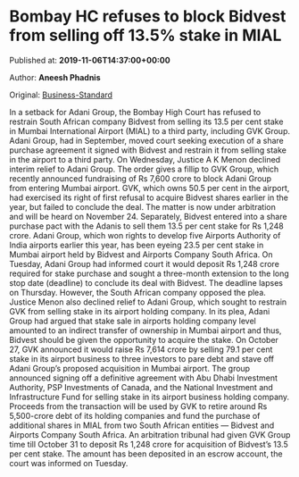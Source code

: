 
# Bombay HC refuses to block Bidvest from selling off 13.5% stake in MIAL

Published at: **2019-11-06T14:37:00+00:00**

Author: **Aneesh Phadnis**

Original: [Business-Standard](https://www.business-standard.com/article/companies/bombay-hc-refuses-to-block-bidvest-from-selling-off-13-5-stake-in-mial-119110601626_1.html)

In a setback for Adani Group, the Bombay High Court has refused to restrain South African company Bidvest from selling its 13.5 per cent stake in Mumbai International Airport (MIAL) to a third party, including GVK Group.
Adani Group, had in September, moved court seeking execution of a share purchase agreement it signed with Bidvest and restrain it from selling stake in the airport to a third party. On Wednesday, Justice A K Menon declined interim relief to Adani Group. The order gives a fillip to GVK Group, which recently announced fundraising of Rs 7,600 crore to block Adani Group from entering Mumbai airport.
GVK, which owns 50.5 per cent in the airport, had exercised its right of first refusal to acquire Bidvest shares earlier in the year, but failed to conclude the deal. The matter is now under arbitration and will be heard on November 24.
Separately, Bidvest entered into a share purchase pact with the Adanis to sell them 13.5 per cent stake for Rs 1,248 crore. Adani Group, which won rights to develop five Airports Authority of India airports earlier this year, has been eyeing 23.5 per cent stake in Mumbai airport held by Bidvest and Airports Company South Africa.
On Tuesday, Adani Group had informed court it would deposit Rs 1,248 crore required for stake purchase and sought a three-month extension to the long stop date (deadline) to conclude its deal with Bidvest. The deadline lapses on Thursday. However, the South African company opposed the plea.
Justice Menon also declined relief to Adani Group, which sought to restrain GVK from selling stake in its airport holding company. In its plea, Adani Group had argued that stake sale in airports holding company level amounted to an indirect transfer of ownership in Mumbai airport and thus, Bidvest should be given the opportunity to acquire the stake.
On October 27, GVK announced it would raise Rs 7,614 crore by selling 79.1 per cent stake in its airport business to three investors to pare debt and stave off Adani Group’s proposed acquisition in Mumbai airport.
The group announced signing off a definitive agreement with Abu Dhabi Investment Authority, PSP Investments of Canada, and the National Investment and Infrastructure Fund for selling stake in its airport business holding company.
Proceeds from the transaction will be used by GVK to retire around Rs 5,500-crore debt of its holding companies and fund the purchase of additional shares in MIAL from two South African entities — Bidvest and Airports Company South Africa.
An arbitration tribunal had given GVK Group time till October 31 to deposit Rs 1,248 crore for acquisition of Bidvest’s 13.5 per cent stake. The amount has been deposited in an escrow account, the court was informed on Tuesday.
